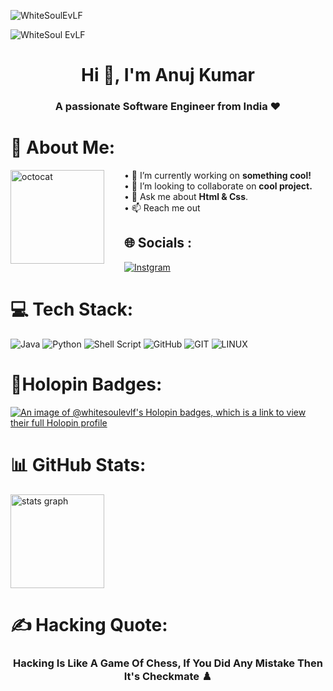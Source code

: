 ![WhiteSoulEvLF](https://img.shields.io/badge/WhiteSoul-EvLF%20%F0%9F%94%A5-greenyellow?style=flat&logo=github)

![WhiteSoul EvLF](https://1.bp.blogspot.com/-7A4WynwLsMw/XbBpCXG8fHI/AAAAAAAAMt4/uOa1bpLskYgrwGbllhSu2SDj_Mig8SXJQCLcBGAsYHQ/s1600/2000_600px.gif)

<h1 align="center">Hi 👋, I'm Anuj Kumar</h1>
<h3 align="center">A passionate Software Engineer from India ❤️</h3>

# 💫 About Me:
<img align="left" height="150" src="https://user-images.githubusercontent.com/69384657/179312151-fdabe3af-823f-41ab-a6d4-17a72af4e9e8.png" alt="octocat" style="margin-right: 2rem;" />

• 🔭 I’m currently working on <b>something cool!</b> <br/>
• 👯 I’m looking to collaborate on <b>cool project.</b><br/>
• 💬 Ask me about <b>Html & Css</b>.<br/>
• 📫 Reach me out


## 🌐 Socials :
[![Instgram](https://img.shields.io/badge/Instagram-E4405F?style=flat&logo=instagram&logoColor=white)](https://instagram.com/oyee.anujkumxrr)

# 💻 Tech Stack:
![Java](https://img.shields.io/badge/java-%23ED8B00.svg?style=flat&logo=java&logoColor=white) ![Python](https://img.shields.io/badge/python-3670A0?style=flat&logo=python&logoColor=ffdd54) ![Shell Script](https://img.shields.io/badge/shell_script-%23121011.svg?style=flat&logo=gnu-bash&logoColor=white) ![GitHub](https://img.shields.io/badge/GitHub-%23121011.svg?style=flat&logo=github&logoColor=white) ![GIT](https://img.shields.io/badge/Git-fc6d26?style=flat&logo=git&logoColor=white) ![LINUX](https://img.shields.io/badge/Linux-FCC624?style=flat&logo=linux&logoColor=black)

# 🕺Holopin Badges:
[![An image of @whitesoulevlf's Holopin badges, which is a link to view their full Holopin profile](https://holopin.me/whitesoulevlf)](https://holopin.io/@whitesoulevlf)

# 📊 GitHub Stats:
<div align="left">
<img src="https://github-readme-stats.vercel.app/api?username=whitesoulevlf&hide_title=false&hide_rank=false&show_icons=true&include_all_commits=true&count_private=true&disable_animations=false&theme=dark&locale=en&hide_border=false" height="150" alt="stats graph" />
</div>

# ✍️ Hacking Quote:
<h3 align="center">Hacking Is Like A Game Of Chess, If You Did Any Mistake Then It's Checkmate ♟️</h3>

